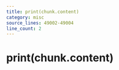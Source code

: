 ```yaml
---
title: print(chunk.content)
category: misc
source_lines: 49002-49004
line_count: 2
---
```


#     print(chunk.content)

